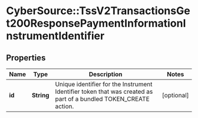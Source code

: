 # CyberSource::TssV2TransactionsGet200ResponsePaymentInformationInstrumentIdentifier

## Properties
Name | Type | Description | Notes
------------ | ------------- | ------------- | -------------
**id** | **String** | Unique identifier for the Instrument Identifier token that was created as part of a bundled TOKEN_CREATE action.  | [optional] 


